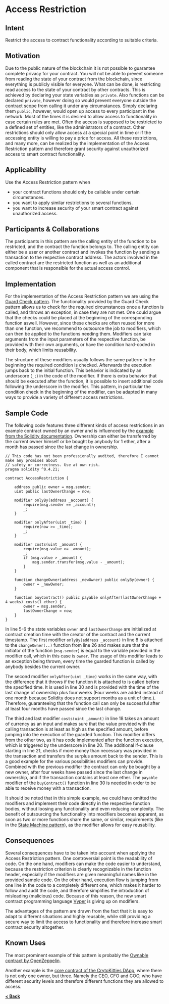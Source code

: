 # Access Restriction

## Intent

Restrict the access to contract functionality according to suitable criteria.

## Motivation

Due to the public nature of the blockchain it is not possible to guarantee complete privacy for your contract. You will not be able to prevent someone from reading the state of your contract from the blockchain, since everything is publicly visible for everyone. What can be done, is restricting read access to the state of your contract by other contracts. This is achieved by declaring your state variables as `private`. Also functions can be declared `private`, however doing so would prevent everyone outside the contract scope from calling it under any circumstances. Simply declaring them `public`, however, would open up access to every participant in the network. Most of the times it is desired to allow access to functionality in case certain rules are met. Often the access is supposed to be restricted to a defined set of entities, like the administrators of a contract. Other restrictions should only allow access at a special point in time or if the accessing entity is willing to pay a price for access. All these restrictions, and many more, can be realized by the implementation of the Access Restriction pattern and therefore grant security against unauthorized access to smart contract functionality.

## Applicability

Use the Access Restriction pattern when
* your contract functions should only be callable under certain circumstances.
* you want to apply similar restrictions to several functions.
* you want to increase security of your smart contract against unauthorized access.

## Participants & Collaborations

The participants in this pattern are the calling entity of the function to be restricted, and the contract the function belongs to. The calling entity can either be a user or another contract and invokes the function by sending a transaction to the respective contract address. The actors involved in the called contract are the restricted function as well as an additional component that is responsible for the actual access control. 

## Implementation

For the implementation of the Access Restriction pattern we are using the [Guard Check pattern](./guard_check.md). The functionality provided by the Guard Check pattern allows us to check for the required circumstances once a function is called, and throws an exception, in case they are not met. One could argue that the checks could be placed at the beginning of the corresponding function aswell. However, since these checks are often reused for more than one function, we recommend to outsource the job to modifiers, which can then be applied to the functions needing them. Modifiers can take arguments from the input parameters of the respective function, be provided with their own arguments, or have the condition hard-coded in their body, which limits reusability.

The structure of these modifiers usually follows the same pattern: In the beginning the required condition is checked. Afterwards the execution jumps back to the initial function. This behavior is indicated by an underscore (`_;`) in the code of the modifier. If there is extra behavior that should be executed after the function, it is possible to insert additional code following the underscore in the modifier. This pattern, in particular the condition check in the beginning of the modifier, can be adapted in many ways to provide a variety of different access restrictions.  

## Sample Code

The following code features three different kinds of access restrictions in an example contract owned by an owner and is influenced by the [example from the Solidity documentation](http://solidity.readthedocs.io/en/v0.4.21/common-patterns.html#restricting-access). Ownership can either be transferred by the current owner himself or be bought by anybody for 1 ether, after a month has passed since the last change in ownership.  
```Solidity
// This code has not been professionally audited, therefore I cannot make any promises about
// safety or correctness. Use at own risk.
pragma solidity ^0.4.21;

contract AccessRestriction {

    address public owner = msg.sender;
    uint public lastOwnerChange = now;
    
    modifier onlyBy(address _account) {
        require(msg.sender == _account);
        _;
    }
    
    modifier onlyAfter(uint _time) {
        require(now >= _time);
        _;
    }
    
    modifier costs(uint _amount) {
        require(msg.value >= _amount);
        _;
        if (msg.value > _amount) {
            msg.sender.transfer(msg.value - _amount);
        }
    }
    
    function changeOwner(address _newOwner) public onlyBy(owner) {
        owner = _newOwner;
    }
    
    function buyContract() public payable onlyAfter(lastOwnerChange + 4 weeks) costs(1 ether) {
        owner = msg.sender;
        lastOwnerChange = now;
    }
}
```

In line 5-6 the state variables `owner` and `lastOwnerChange` are initialized at contract creation time with the creator of the contract and the current timestamp. The first modifier `onlyBy(address _account)` in line 8 is attached to the `changeOwner(..)` function from line 26 and makes sure that the initiator of the function (`msg.sender`) is equal to the variable provided in the modifier call, which in this case is `owner`. The usage of this modifier leads to an exception being thrown, every time the guarded function is called by anybody besides the current owner.

The second modifier `onlyAfter(uint _time)` works in the same way, with the difference that it throws if the function it is attached to is called before the specified time. It is used in line 30 and is provided with the time of the last change of ownership plus four weeks (Four weeks are added instead of one month because Solidity does not support months as a unit of time.). Therefore, guaranteeing that the function call can only be successful after at least four months have passed since the last change.

The third and last modifier `costs(uint _amount)` in line 18 takes an amount of currency as an input and makes sure that the value provided with the calling transaction is at least as high as the specified amount, before jumping into the execution of the guarded function. This modifier differs from the other two, as it has code implemented after the function execution, which is triggered by the underscore in line 20. The additional if-clause starting in line 21, checks if more money than necessary was provided in the transaction and transfers the surplus amount back to the sender. This is a good example for the various possibilities modifiers can provide. Combined with the previous modifier the contract can only be bought by a new owner, after four weeks have passed since the last change in ownership, and if the transaction contains at least one ether. The `payable` modifier of the `buyContract()` function in line 30 is needed in order to be able to receive money with a transaction.

It should be noted that in this simple example, we could have omitted the modifiers and implement their code directly in the respective function bodies, without loosing any functionality and even reducing complexity. The benefit of outsourcing the functionality into modifiers becomes apparent, as soon as two or more functions share the same, or similar, requirements (like in the [State Machine pattern](./state_machine.md)), as the modifier allows for easy reusability.

## Consequences

Several consequences have to be taken into account when applying the Access Restriction pattern. One controversial point is the readability of code. On the one hand, modifiers can make the code easier to understand, because the restriction criterion is clearly recognizable in the function header, especially if the modifiers are given meaningful names like in the provided sample code. On the other hand, execution flow is jumping from one line in the code to a completely different one, which makes it harder to follow and audit the code, and therefore simplifies the introduction of misleading (malicious) code. Because of this reason, the new smart contract programming language [Vyper](https://viper.readthedocs.io/en/latest/) is giving up on modifiers.

The advantages of the pattern are drawn from the fact that it is easy to adapt to different situations and highly reusable, while still providing a secure way to limit the access to functionality and therefore increase smart contract security altogether.
 
## Known Uses
The most prominent example of this pattern is probably the [Ownable contract by OpenZeppelin](https://github.com/OpenZeppelin/zeppelin-solidity/blob/master/contracts/ownership/Ownable.sol).

Another example is the [core contract of the CrytoKitties DApp](https://etherscan.io/address/0x06012c8cf97bead5deae237070f9587f8e7a266d\#code), where there is not only one owner, but three. Namely the CEO, CFO and COO, who have different security levels and therefore different functions they are allowed to access.   

[**< Back**](https://fravoll.github.io/solidity-patterns/)
